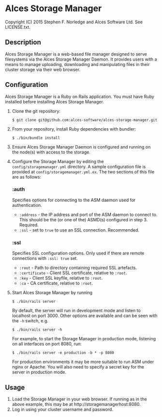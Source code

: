 # Alces Storage Manager
Copyright (C) 2015 Stephen F. Norledge and Alces Software Ltd. See LICENSE.txt.


## Description
Alces Storage Manager is a web-based file manager designed to serve filesystems
via the Alces Storage Manager Daemon. It provides users with a means to manage
uploading, downloading and manipulating files in their cluster storage via
their web browser.

## Configuration
Alces Storage Manager is a Ruby on Rails application. You must have Ruby 
installed before installing Alces Storage Manager.

1. Clone the git repository:

   ```$ git clone git@github.com:alces-software/alces-storage-manager.git```

2. From your repository, install Ruby dependencies with bundler:

   ```$ ./bin/bundle install```

3. Ensure Alces Storage Manager Daemon is configured and running on the node(s)
   with access to the storage.

4. Configure the Storage Manager by editing the `config/storagemanager.yml`
directory. A sample configuration file is provided at 
`config/storagemanager.yml.ex`. The two sections of this file are as follows:

   ### :auth
   Specifies options for connecting to the ASM daemon used for authentication.
   * `:address` - the IP address and port of the ASM daemon to connect to. This
   should be the (or one of the) ASMD(s) configured in step 3. Required.
   * `:ssl` - set to `true` to use an SSL connection. Recommended.

   ### :ssl

   Specifies SSL configuration options. Only used if there are remote
   connections with `:ssl: true` set.

   * `:root` - Path to directory containing required SSL artefacts.
   * `:certificate` - Client SSL certificate, relative to `:root`.
   * `:key` - Client SSL keyfile, relative to `:root`.
   * `:ca` - CA certificate, relative to `:root`.

5. Start Alces Storage Manager by running 

   ```$ ./bin/rails server```
   
   By default, the server will run in development mode and listen to localhost
   on port 3000. Other options are available and can be seen with the `-h` 
   switch, e.g.
   
   ```$ ./bin/rails server -h```
   
   For example, to start the Storage Manager in production mode, listening on
   all interfaces on port 8080, run:
   
   ```$ ./bin/rails server -e production -b * -p 8080```
   
   For production environments it may be more suitable to run ASM under nginx
   or Apache. You will also need to specify a secret key for the server in 
   production mode.
 
 ## Usage
 1. Load the Storage Manager in your web browser. If running as in the above
 example, this may be at http://storagemanagerhost:8080.
 2. Log in using your cluster username and password.